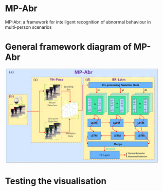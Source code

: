 # MP-Abr
MP-Abr: a framework for intelligent recognition of abnormal behaviour in multi-person scenarios  
# General framework diagram of MP-Abr #
![](https://github.com/3083156185/MP-Abr/blob/main/1.png)  
# Testing the visualisation #

